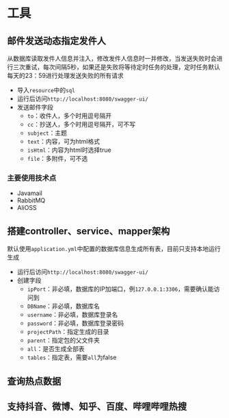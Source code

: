 # 工具
## 邮件发送动态指定发件人
从数据库读取发件人信息并注入，修改发件人信息时一并修改，当发送失败时会进行三次重试，每次间隔5秒，如果还是失败将等待定时任务的处理，定时任务默认每天的23：59进行处理发送失败的所有请求
- 导入`resource`中的`sql`
- 运行后访问`http://localhost:8080/swagger-ui/`
- 发送邮件字段
    - `to`：收件人，多个时用逗号隔开
    - `cc`：抄送人，多个时用逗号隔开，可不写
    - `subject`：主题
    - `text`：内容，可为html格式
    - `isHtml`：内容为html时选择true
    - `file`：多附件，可不选
### 主要使用技术点
- Javamail
- RabbitMQ
- AliOSS
  
## 搭建controller、service、mapper架构
默认使用`application.yml`中配置的数据库信息生成所有表，目前只支持本地运行生成
- 运行后访问`http://localhost:8080/swagger-ui/`
- 创建字段
  - `ipPort`：非必填，数据库的IP加端口，例`127.0.0.1:3306`，需要确认能访问到
  - `DBName`：非必填，数据库名
  - `username`：非必填，数据库登录名
  - `password`：非必填，数据库登录密码
  - `projectPath`：指定生成的目录
  - `parent`：指定包的父文件夹
  - `all`：是否生成全部表
  - `tables`：指定表，需要`all`为false
  
## 查询热点数据
支持抖音、微博、知乎、百度、哔哩哔哩热搜
- 